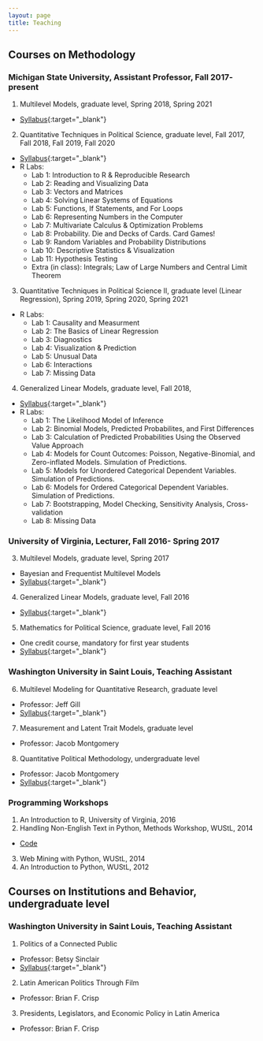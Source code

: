 ```yaml
---
layout: page
title: Teaching
---
```



## Courses on Methodology

### Michigan State University, Assistant Professor, Fall 2017- present

1. Multilevel Models, graduate level, Spring 2018, Spring 2021
  - [Syllabus](https://constanzaschibber.github.io/pdfs/PLS900_MultilevelModels.pdf){:target="_blank"}

2. Quantitative Techniques in Political Science, graduate level, Fall 2017, Fall 2018, Fall 2019, Fall 2020
  - [Syllabus](https://constanzaschibber.github.io/pdfs/Schibber_PLS801.pdf){:target="_blank"}
  - R Labs:
    - Lab 1: Introduction to R & Reproducible Research
    - Lab 2: Reading and Visualizing Data
    - Lab 3: Vectors and Matrices
    - Lab 4: Solving Linear Systems of Equations
    - Lab 5: Functions, If Statements, and For Loops
    - Lab 6: Representing Numbers in the Computer
    - Lab 7: Multivariate Calculus & Optimization Problems
    - Lab 8: Probability. Die and Decks of Cards. Card Games!
    - Lab 9: Random Variables and Probability Distributions
    - Lab 10: Descriptive Statistics & Visualization
    - Lab 11: Hypothesis Testing
    - Extra (in class): Integrals; Law of Large Numbers and Central Limit Theorem
  
  
 3. Quantitative Techniques in Political Science II, graduate level (Linear Regression), Spring 2019, Spring 2020, Spring 2021
  - R Labs:
    - Lab 1: Causality and Measurment
    - Lab 2: The Basics of Linear Regression
    - Lab 3: Diagnostics
    - Lab 4: Visualization & Prediction
    - Lab 5: Unusual Data
    - Lab 6: Interactions
    - Lab 7: Missing Data


4. Generalized Linear Models, graduate level, Fall 2018, 
  - [Syllabus](https://constanzaschibber.github.io/pdfs/Schibber_PLS900.pdf){:target="_blank"}
  - R Labs:
    - Lab 1: The Likelihood Model of Inference
    - Lab 2: Binomial Models, Predicted Probabilites, and First Differences
    - Lab 3: Calculation of Predicted Probabilities Using the Observed Value Approach
    - Lab 4: Models for Count Outcomes: Poisson, Negative-Binomial, and Zero-inflated Models. Simulation of Predictions.
    - Lab 5: Models for Unordered Categorical Dependent Variables. Simulation of Predictions.
    - Lab 6: Models for Ordered Categorical Dependent Variables. Simulation of Predictions.
    - Lab 7: Bootstrapping, Model Checking, Sensitivity Analysis, Cross-validation
    - Lab 8: Missing Data

### University of Virginia, Lecturer, Fall 2016- Spring 2017

3. Multilevel Models, graduate level, Spring 2017
  - Bayesian and Frequentist Multilevel Models
  - [Syllabus](https://constanzaschibber.github.io/pdfs/PL8500_MultilevelModels.pdf){:target="_blank"}

4. Generalized Linear Models, graduate level, Fall 2016
  - [Syllabus](https://constanzaschibber.github.io/pdfs/SyllabusMLE.pdf){:target="_blank"}

5. Mathematics for Political Science, graduate level, Fall 2016
  - One credit course, mandatory for first year students
  - [Syllabus](https://goo.gl/iophnd){:target="_blank"}
  
### Washington University in Saint Louis, Teaching Assistant

6. Multilevel Modeling for Quantitative Research, graduate level
  - Professor: Jeff Gill
  - [Syllabus](https://jeffgill.org/classes){:target="_blank"}

7. Measurement and Latent Trait Models, graduate level
  - Professor: Jacob Montgomery
 
8. Quantitative Political Methodology, undergraduate level
  - Professor: Jacob Montgomery
  - [Syllabus](http://pages.wustl.edu/montgomery/qpm){:target="_blank"}

### Programming Workshops

1. An Introduction to R, University of Virginia, 2016
2. Handling Non-English Text in Python, Methods Workshop, WUStL, 2014
  - [Code](https://github.com/ConstanzaSchibber/PythonClasses)
3. Web Mining with Python, WUStL, 2014
4. An Introduction to Python, WUStL, 2012


## Courses on Institutions and Behavior, undergraduate level

### Washington University in Saint Louis, Teaching Assistant

1. Politics of a Connected Public
  - Professor: Betsy Sinclair
  - [Syllabus](https://sites.wustl.edu/betsysinclair/){:target="_blank"}

2. Latin American Politics Through Film 
  - Professor: Brian F. Crisp

3. Presidents, Legislators, and Economic Policy in Latin America
  - Professor: Brian F. Crisp
  
  

